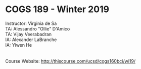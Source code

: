 # COGS 189 - Winter 2019
Instructor: Virginia de Sa <br>
TA: Alessandro "Ollie" D'Amico <br>
TA: Vijay Veerabadran <br>
IA: Alexander LaBranche <br>
IA: Yiwen He <br>
<br><br>
Course Website: http://thiscourse.com/ucsd/cogs160bci/wi19/
